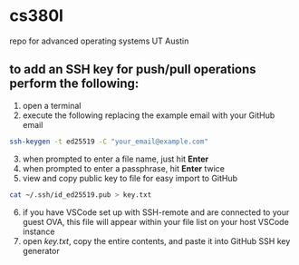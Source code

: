 # cs380l
repo for advanced operating systems UT Austin

## to add an SSH key for push/pull operations perform the following:
  1. open a terminal
  2. execute the following replacing the example email with your GitHub email
  ```bash
  ssh-keygen -t ed25519 -C "your_email@example.com"
  ```
  3. when prompted to enter a file name, just hit **Enter**
  4. when prompted to enter a passphrase, hit **Enter** twice
  5. view and copy public key to file for easy import to GitHub
  ```bash
  cat ~/.ssh/id_ed25519.pub > key.txt
  ```
  6. if you have VSCode set up with SSH-remote and are connected to your guest OVA, this file will appear within your file list on your host VSCode instance
  7. open *key.txt*, copy the entire contents, and paste it into GitHub SSH key generator
